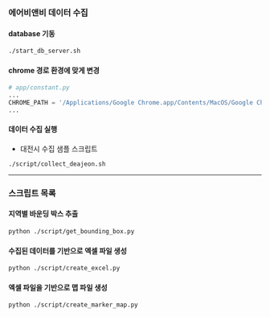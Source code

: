 ### 에어비앤비 데이터 수집

#### database 기동
```bash
./start_db_server.sh
```

#### chrome 경로 환경에 맞게 변경
```python
# app/constant.py
...
CHROME_PATH = '/Applications/Google Chrome.app/Contents/MacOS/Google Chrome'
...
```

#### 데이터 수집 실행
- 대전시 수집 샘플 스크립트
```
./script/collect_deajeon.sh
```

<hr> 

### 스크립트 목록

#### 지역별 바운딩 박스 추출
```bash
python ./script/get_bounding_box.py
```

#### 수집된 데이터를 기반으로 엑셀 파일 생성
```bash
python ./script/create_excel.py
```

#### 엑셀 파일을 기반으로 맵 파일 생성
```bash
python ./script/create_marker_map.py
```